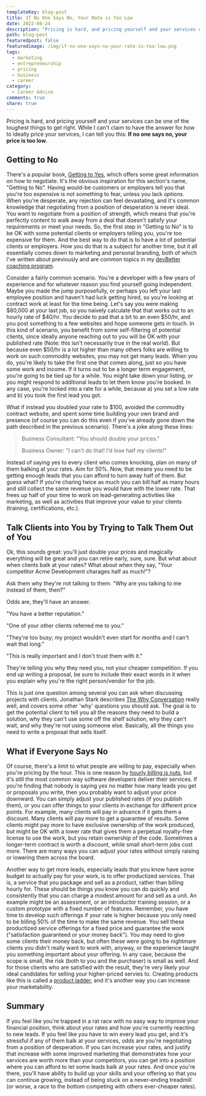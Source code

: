 ```yaml
---
templateKey: blog-post
title: If No One Says No, Your Rate is Too Low
date: 2022-08-24
description: "Pricing is hard, and pricing yourself and your services can be one of the toughest things to get right. While I can't claim to have the answer for how to ideally price your services, I can tell you this: If no one says no, your price is too low."
path: blog-post
featuredpost: false
featuredimage: /img/if-no-one-says-no-your-rate-is-too-low.png
tags:
  - marketing
  - entrepreneurship
  - pricing
  - business
  - career
category:
  - Career Advice
comments: true
share: true
---
```


Pricing is hard, and pricing yourself and your services can be one of the toughest things to get right. While I can't claim to have the answer for how to ideally price your services, I can tell you this: **If no one says no, your price is too low**.

## Getting to No

There's a popular book, [Getting to Yes](https://amzn.to/3PIow5z), which offers some great information on how to negotiate. It's the obvious inspiration for this section's name, "Getting to No". Having would-be customers or employers tell you that you're too expensive is not something to fear, unless you lack *options*. When you're desperate, any rejection can feel devastating, and it's common knowledge that negotiating from a position of desperation is never ideal. You want to negotiate from a position of strength, which means that you're perfectly content to walk away from a deal that doesn't satisfy your requirements or meet your needs. So, the first step in "Getting to No" is to be OK with some potential clients or employers telling you, you're too expensive for them. And the best way to do that is to have a lot of potential clients or employers. How you do that is a subject for another time, but it all essentially comes down to marketing and personal branding, both of which I've written about previously and are common topics in my [devBetter coaching program](https://devbetter.com/).

Consider a fairly common scenario. You're a developer with a few years of experience and for whatever reason you find yourself going independent. Maybe you made the jump purposefully, or perhaps you left your last employee position and haven't had luck getting hired, so you're looking at contract work at least for the time being. Let's say you were making $80,000 at your last job, so you naively calculate that that works out to an hourly rate of $40/hr. You decide to pad that a bit to an even $50/hr, and you post something to a few websites and hope someone gets in touch. In this kind of scenario, you benefit from some self-filtering of potential clients, since ideally anyone reaching out to you will be OK with your published rate (Note: this isn't necessarily true in the real world). But because even $50/hr is a lot higher than many others folks are willing to work on such commodity websites, you may not get many leads. When you do, you're likely to take the first one that comes along, just so you have some work and income. If it turns out to be a longer term engagement, you're going to be tied up for a while. You might take down your listing, or you might respond to additional leads to let them know you're booked. In any case, you're locked into a rate for a while, because a) you set a low rate and b) you took the first lead you got.

What if instead you doubled your rate to $100, avoided the commodity contract website, and spent some time building your own brand and presence (of course you can do this even if you've already gone down the path described in the previous scenario). There's a joke along these lines:

> Business Consultant: "You should double your prices."
>
> Business Owner: "I can't do that! I'd lose half my clients!"

Instead of saying yes to every client who comes knocking, plan on many of them balking at your rates. Aim for 50%. Now, that means you need to be getting enough leads that you can afford to turn away half of them. But guess what? If you're charing twice as much you can bill half as many hours and still collect the same revenue you would have with the lower rate. That frees up half of your time to work on lead-generating activities like marketing, as well as activities that improve your value to your clients (training, certifications, etc.).

## Talk Clients into You by Trying to Talk Them Out of You

Ok, this sounds great: you'll just double your prices and magically everything will be great and you can retire early, sure, sure. But what about when clients balk at your rates? What about when they say, "Your competitor Acme Development charages half as much!"?

Ask them why they're not talking to them. "Why are you talking to me instead of them, then?"

Odds are, they'll have an answer.

"You have a better reputation."

"One of your other clients referred me to you."

"They're too busy; my project wouldn't even start for months and I can't wait that long."

"This is really important and I don't trust them with it."

They're telling you why they need you, not your cheaper competition. If you end up writing a proposal, be sure to include their exact words in it when you explain why you're the right person/vendor for the job.

This is just one question among several you can ask when discussing projects with clients. Jonathan Stark describes [The Why Conversation](https://jonathanstark.com/daily/20160810-the-why-conversation) really well, and covers some other 'why' questions you should ask. The goal is to get the potential client to tell you all the reasons they need to build a solution, why they can't use some off the shelf solution, why they can't wait, and why they're not using someone else. Basically, all the things you need to write a proposal that sells itself.

## What if Everyone Says No

Of course, there's a limit to what people are willing to pay, especially when you're pricing by the hour. This is one reason by [hourly billing is nuts](https://jonathanstark.com/hbin), but it's still the most common way software developers deliver their services. If you're finding that nobody is saying yes no matter how many leads you get or proposals you write, then you probably want to adjust your price downward. You can simply adjust your published rates (if you publish them), or you can offer things to your clients in exchange for different price points. For example, many clients will pay in advance if it gets them a discount. Many clients will pay more to get a guarantee of results. Some clients might pay more to have exclusive ownership of the work produced, but might be OK with a lower rate that gives them a perpetual royalty-free license to use the work, but you retain ownership of the code. Sometimes a longer-term contract is worth a discount, while small short-term jobs cost more. There are many ways you can adjust your rates without simply raising or lowering them across the board.

Another way to get more leads, especially leads that you know have some budget to actually pay for your work, is to offer productized services. That is, a service that you package and sell as a product, rather than billing hourly for. These should be things you know you can do quickly and consistently that you can charge a modest amount for and sell as a unit. An example might be an assessment, or an introductor training session, or a custom prototype with a fixed number of features. Remember, you have time to develop such offerings if your rate is higher because you only need to be billing 50% of the time to make the same revenue. You sell these productized service offerings for a fixed price and guarantee the work ("satisfaction guaranteed or your money back"). You may need to give some clients their money back, but often these were going to be nightmare clients you didn't really want to work with, anyway, or the experience taught you something important about your offering. In any case, because the scope is small, the risk (both to you and the purchaser) is small as well. And for those clients who are satisfied with the result, they're very likely your ideal candidates for selling your higher-priced servies to. Creating products like this is called a [product ladder](https://medium.com/solopreneur-handbook/how-a-product-ladder-makes-it-easier-for-customers-to-buy-and-keeps-them-coming-back-for-more-5e1725377c9d), and it's another way you can increase your marketability.

## Summary

If you feel like you're trapped in a rat race with no easy way to improve your financial position, think about your rates and how you're currently reacting to new leads. If you feel like you have to win every lead you get, and it's stressful if any of them balk at your services, odds are you're negotiating from a position of desperation. If you can increase your rates, and justify that increase with some improved marketing that demonstrates how your services are worth more than your competitors, you can get into a position where you can afford to let some leads balk at your rates. And once you're there, you'll have ability to build up your skills and your offering so that you can continue growing, instead of being stuck on a never-ending treadmill (or worse, a race to the bottom competing with others ever-cheaper rates).
